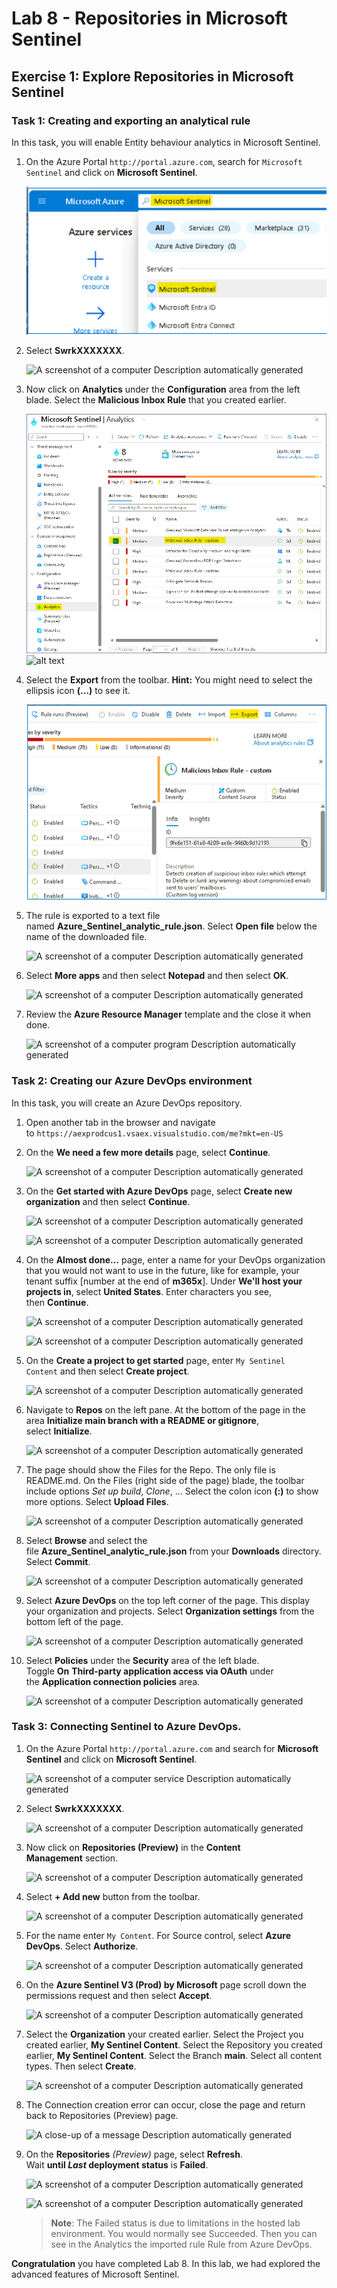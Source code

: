 # Lab 8 - Repositories in Microsoft Sentinel

## Exercise 1: Explore Repositories in Microsoft Sentinel

### Task 1: Creating and exporting an analytical rule

In this task, you will enable Entity behaviour analytics in Microsoft
Sentinel.

1.  On the Azure
    Portal `http://portal.azure.com`,
    search for `Microsoft Sentinel` and
    click on **Microsoft Sentinel**.

    ![](./media/image1.png)

2.  Select **SwrkXXXXXXX**.

    ![A screenshot of a computer Description automatically
generated](./media/image2.png)

3.  Now click on **Analytics** under the **Configuration** area from the
    left blade. Select the **Malicious Inbox Rule** that you created
    earlier.

    ![](./media/image3.png)
    ![alt text](image.png)

4.  Select the **Export** from the toolbar. **Hint:** You might need to
    select the ellipsis icon **(...)** to see it.

    ![](./media/image4.png)

5.  The rule is exported to a text file
    named **Azure_Sentinel_analytic_rule.json**. Select **Open
    file** below the name of the downloaded file.

    ![A screenshot of a computer Description automatically
generated](./media/image5.png)

6.  Select **More apps** and then select **Notepad** and then
    select **OK**.

    ![A screenshot of a computer Description automatically
generated](./media/image6.png)

7.  Review the **Azure Resource Manager** template and the close it when
    done.

    ![A screenshot of a computer program Description automatically
generated](./media/image7.png)

### Task 2: Creating our Azure DevOps environment

In this task, you will create an Azure DevOps repository.

1.  Open another tab in the browser and navigate
    to `https://aexprodcus1.vsaex.visualstudio.com/me?mkt=en-US`

2.  On the **We need a few more details** page, select **Continue**.

    ![A screenshot of a computer Description automatically
generated](./media/image8.png)

3.  On the **Get started with Azure DevOps** page, select **Create new
    organization** and then select **Continue**.

    ![A screenshot of a computer Description automatically
generated](./media/image9.png)

    ![A screenshot of a computer Description automatically
generated](./media/image10.png)

4.  On the **Almost done...** page, enter a name for your DevOps
    organization that you would not want to use in the future, like for
    example, your tenant suffix \[number at the end of **m365x**\].
    Under **We'll host your projects in**, select **United States**.
    Enter characters you see, then **Continue**.

    ![A screenshot of a computer Description automatically
generated](./media/image11.png)

    ![A screenshot of a computer Description automatically
generated](./media/image12.png)

5.  On the **Create a project to get started** page, enter `My Sentinel
    Content` and then select **Create project**.

    ![A screenshot of a computer Description automatically
generated](./media/image13.png)

6.  Navigate to **Repos** on the left pane. At the bottom of the page in
    the area **Initialize main branch with a README or gitignore**,
    select **Initialize**.

    ![A screenshot of a computer Description automatically
generated](./media/image14.png)

7.  The page should show the Files for the Repo. The only file is
    README.md. On the Files (right side of the page) blade, the toolbar
    include options *Set up build*, *Clone*, ... Select the colon
    icon **(:)** to show more options. Select **Upload Files**.

    ![A screenshot of a computer Description automatically
generated](./media/image15.png)

8.  Select **Browse** and select the
    file **Azure_Sentinel_analytic_rule.json** from
    your **Downloads** directory. Select **Commit**.

    ![A screenshot of a computer Description automatically
generated](./media/image16.png)

9.  Select **Azure DevOps** on the top left corner of the page. This
    display your organization and projects. Select **Organization
    settings** from the bottom left of the page.

    ![A screenshot of a computer Description automatically
generated](./media/image17.png)

10. Select **Policies** under the **Security** area of the left blade.
    Toggle **On** **Third-party application access via OAuth** under
    the **Application connection policies** area.

    ![A screenshot of a computer Description automatically
generated](./media/image18.png)

### Task 3: Connecting Sentinel to Azure DevOps.

1.  On the Azure
    Portal `http://portal.azure.com` and
    search for **Microsoft Sentinel** and click on **Microsoft
    Sentinel**.

    ![A screenshot of a computer service Description automatically
generated](./media/image19.png)

2.  Select **SwrkXXXXXXX**.

    ![A screenshot of a computer Description automatically
generated](./media/image20.png)

3.  Now click on **Repositories (Preview)** in the **Content
    Management** section.

    ![A screenshot of a computer Description automatically
generated](./media/image21.png)

4.  Select **+ Add new** button from the toolbar.

    ![A screenshot of a computer Description automatically
generated](./media/image22.png)

5.  For the name enter `My Content`. For
    Source control, select **Azure DevOps**. Select **Authorize**.

    ![A screenshot of a computer Description automatically
generated](./media/image23.png)

6.  On the **Azure Sentinel V3 (Prod) by Microsoft** page scroll down
    the permissions request and then select **Accept**.

    ![A screenshot of a computer Description automatically
generated](./media/image24.png)

7.  Select the **Organization** your created earlier. Select the Project
    you created earlier, **My Sentinel Content**. Select the Repository
    you created earlier, **My Sentinel Content**. Select the
    Branch **main**. Select all content types. Then select **Create**.

    ![A screenshot of a computer Description automatically
generated](./media/image25.png)

8.  The Connection creation error can occur, close the page and return
    back to Repositories (Preview) page.

    ![A close-up of a message Description automatically
generated](./media/image26.png)

9.  On the **Repositories** *(Preview)* page, select **Refresh**.
    Wait **until *Last* deployment status** is **Failed**.

    ![A screenshot of a computer Description automatically
generated](./media/image27.png)

    ![A screenshot of a computer Description automatically
generated](./media/image28.png)

    > **Note**: The Failed status is due to limitations in the hosted lab
    environment. You would normally see Succeeded. Then you can see in the
    Analytics the imported rule Rule from Azure DevOps.

**Congratulation** you have completed Lab 8. In this lab, we had
explored the advanced features of Microsoft Sentinel.
